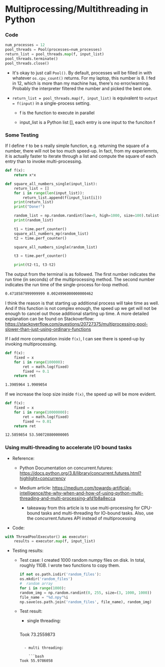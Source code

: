 # Multiprocessing/Multithreading in Python

### Code

```python
num_processes = 12
pool_threads = Pool(processes=num_processes)
return_list = pool_threads.map(f, input_list)
pool_threads.terminate()
pool_threads.close()
```

- It's okay to just call ```Pool()```. By default, processes will be filled in with whatever ```os.cpu_count()``` returns. For my laptop, this number is 8. I fed in 12, which is more than my machine has, there's no error/warning. Probably the interpreter filtered the number and picked the best one.

- ```return_list = pool_threads.map(f, input_list)``` is equivalent to ```output = f(input)``` in a single-process setting.

  - f is the function to execute in parallel

  - input_list is a Python list [], each entry is one input to the funciton f

### Some Testing

If I define ```f``` to be s really simple function, e.g. returning the square of a number, there will not be too much speed-up. In fact, from my experiemnts, it is actually faster to iterate through a list and compute the square of each entry than to invoke multi-processing.

```python
def f(x):
    return x*x

def square_all_numbers_single(input_list):
    return_list = []
    for i in range(len(input_list)):
        return_list.append(f(input_list[i]))
    print(return_list)
    print("Done!")

    random_list = np.random.randint(low=0, high=1000, size=100).tolist()
    print(random_list)

    t1 = time.perf_counter()
    square_all_numbers_mp(random_list)
    t2 = time.perf_counter()

    square_all_numbers_single(random_list)

    t3 = time.perf_counter()

    print(t2-t1, t3-t2)
```

The output from the terminal is as followed. The first number indicates the run time (in seconds) of the multiprocessing method. The second number indicates the run time of the single-process for-loop method.

```bash
0.4718587999999999 0.0024996000000000462
```

I think the reason is that starting up additional process will take time as well. And if this function is not complex enough, the speed up we get will not be enough to cancel out those additional starting up time. A more detailed explanation can be found on Stackoverflow: https://stackoverflow.com/questions/20727375/multiprocessing-pool-slower-than-just-using-ordinary-functions

If I add more computation inside ```f(x)```, I can see there is speed-up by invoking multiprocessing.

```python
def f(x):
    fixed = x
    for i in range(100000):
        ret = math.log(fixed)
        fixed += 0.1
    return ret
```

```bash
1.3905964 1.9909054
```

If we increase the loop size inside ```f(x)```, the speed up will be more evident.

```python
def f(x):
    fixed = x
    for i in range(10000000):
        ret = math.log(fixed)
        fixed += 0.01
    return ret
```

```bash
12.5859854 53.500728800000005
```

### Using multi-threading to accelerate I/O bound tasks

- Reference:

  - Python Documentation on concurrent.futures: https://docs.python.org/3.8/library/concurrent.futures.html?highlight=concurrency

  - Medium article: https://medium.com/towards-artificial-intelligence/the-why-when-and-how-of-using-python-multi-threading-and-multi-processing-afd1b8a8ecca

    - takeaway from this article is to use multi-processing for CPU-bound tasks and multi-threading for IO-bound tasks. Also, use the concurrent.futures API instead of multiprocessing

- Code:

```python
with ThreadPoolExecutor() as executor:
    results = executor.map(f, input_list)
```

- Testing results:

  - Test case: I created 1000 random numpy files on disk. In total, roughly 11GB. I wrote two functions to copy them.

    ```python
    if not os.path.isdir('random_files'):
    os.mkdir('random_files')
    #  random array
    for i in range(1000):
	random_img = np.random.randint(0, 255, size=(3, 1000, 1000))
	file_name = "%d.npy"%i
	np.save(os.path.join('random_files', file_name), random_img)
    ```

  - Test result:
      - single threading:

      	```bash
	Took 73.2559873
	```

      - multi threading:

      	```bash
	Took 55.9786058
	```